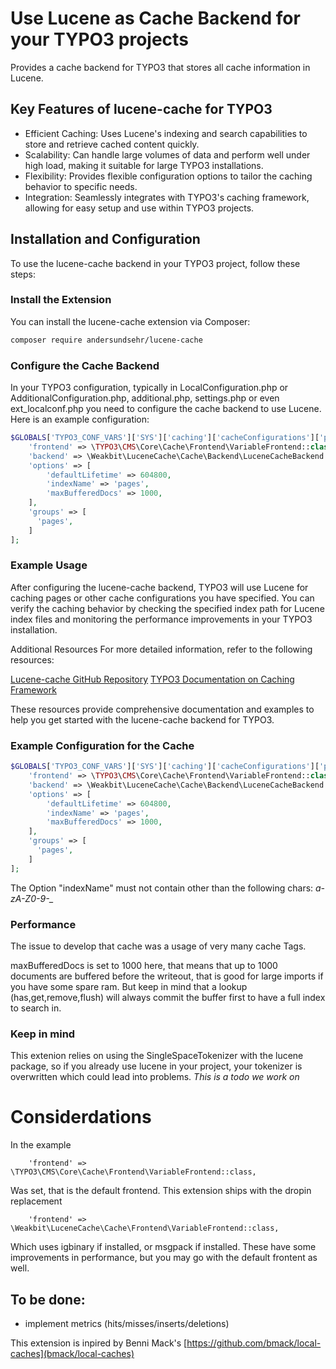 # Use Lucene as Cache Backend for your TYPO3 projects
Provides a cache backend for TYPO3 that stores all cache information in Lucene.

## Key Features of lucene-cache for TYPO3 
- Efficient Caching: Uses Lucene's indexing and search capabilities to store and retrieve cached content quickly.
- Scalability: Can handle large volumes of data and perform well under high load, making it suitable for large TYPO3 installations.
- Flexibility: Provides flexible configuration options to tailor the caching behavior to specific needs.
- Integration: Seamlessly integrates with TYPO3's caching framework, allowing for easy setup and use within TYPO3 projects.

## Installation and Configuration
To use the lucene-cache backend in your TYPO3 project, follow these steps:

### Install the Extension
   You can install the lucene-cache extension via Composer:

```sh
composer require andersundsehr/lucene-cache
```

### Configure the Cache Backend

In your TYPO3 configuration, typically in LocalConfiguration.php or AdditionalConfiguration.php, additional.php, settings.php or even ext_localconf.php you need to configure the cache backend to use Lucene. Here is an example configuration:

```php
$GLOBALS['TYPO3_CONF_VARS']['SYS']['caching']['cacheConfigurations']['pages'] = [
    'frontend' => \TYPO3\CMS\Core\Cache\Frontend\VariableFrontend::class,
    'backend' => \Weakbit\LuceneCache\Cache\Backend\LuceneCacheBackend::class,
    'options' => [
        'defaultLifetime' => 604800,
        'indexName' => 'pages',
        'maxBufferedDocs' => 1000,
    ],
    'groups' => [
      'pages',
    ]
];
```


### Example Usage
After configuring the lucene-cache backend, TYPO3 will use Lucene for caching pages or other cache configurations you have specified. You can verify the caching behavior by checking the specified index path for Lucene index files and monitoring the performance improvements in your TYPO3 installation.

Additional Resources
For more detailed information, refer to the following resources:


[Lucene-cache GitHub Repository](https://github.com/andersundsehr/lucene-cache)
[TYPO3 Documentation on Caching Framework](https://docs.typo3.org/m/typo3/reference-coreapi/12.4/en-us/ApiOverview/CachingFramework/Index.html****)

These resources provide comprehensive documentation and examples to help you get started with the lucene-cache backend for TYPO3.


### Example Configuration for the Cache
```php
$GLOBALS['TYPO3_CONF_VARS']['SYS']['caching']['cacheConfigurations']['pages'] = [
    'frontend' => \TYPO3\CMS\Core\Cache\Frontend\VariableFrontend::class,
    'backend' => \Weakbit\LuceneCache\Cache\Backend\LuceneCacheBackend::class,
    'options' => [
        'defaultLifetime' => 604800,
        'indexName' => 'pages',
        'maxBufferedDocs' => 1000,
    ],
    'groups' => [
      'pages',
    ]
];
```

The Option "indexName" must not contain other than the following chars: *a-zA-Z0-9\-_*

### Performance

The issue to develop that cache was a usage of very many cache Tags.

maxBufferedDocs is set to 1000 here, that means that up to 1000 documents are buffered before the writeout, that is good for large imports if you have some spare ram.
But keep in mind that a lookup (has,get,remove,flush) will always commit the buffer first to have a full index to search in.

### Keep in mind 

This extenion relies on using the SingleSpaceTokenizer with the lucene package, so if you already use lucene in your project, your tokenizer is overwritten which could lead into problems.
*This is a todo we work on*

# Considerdations

In the example
```
    'frontend' => \TYPO3\CMS\Core\Cache\Frontend\VariableFrontend::class,
```
Was set, that is the default frontend. This extension ships with the dropin replacement
```
    'frontend' => \Weakbit\LuceneCache\Cache\Frontend\VariableFrontend::class,
```

Which uses igbinary if installed, or msgpack if installed. These have some improvements in performance, but you may go with the default frontent as well.

## To be done:
- implement metrics (hits/misses/inserts/deletions)

This extension is inpired by Benni Mack's [https://github.com/bmack/local-caches](bmack/local-caches)
